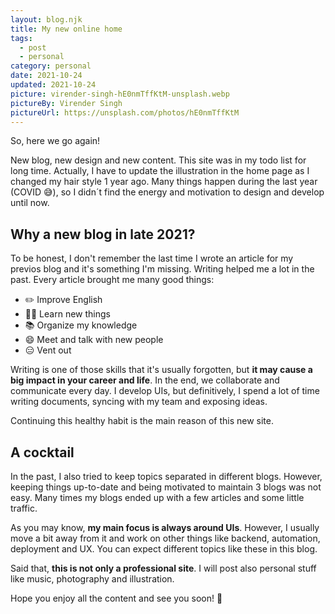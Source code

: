 ```yaml
---
layout: blog.njk
title: My new online home
tags:
  - post
  - personal
category: personal
date: 2021-10-24
updated: 2021-10-24
picture: virender-singh-hE0nmTffKtM-unsplash.webp
pictureBy: Virender Singh
pictureUrl: https://unsplash.com/photos/hE0nmTffKtM
---
```


So, here we go again!

New blog, new design and new content. This site was in my todo list for long time. Actually, I have to update the illustration in the home page as I changed my hair style 1 year ago. Many things happen during the last year (COVID 😅), so I didn´t find the energy and motivation to design and develop until now.

## Why a new blog in late 2021?

To be honest, I don't remember the last time I wrote an article for my previos blog and it's something I'm missing. Writing helped me a lot in the past. Every article brought me many good things:

- ✏️ Improve English
- 🧑‍🚀 Learn new things
- 📚 Organize my knowledge
- 😄 Meet and talk with new people
- 😑 Vent out

Writing is one of those skills that it's usually forgotten, but **it may cause a big impact in your career and life**. In the end, we collaborate and communicate every day. I develop UIs, but definitively, I spend a lot of time writing documents, syncing with my team and exposing ideas.

Continuing this healthy habit is the main reason of this new site.

## A cocktail

In the past, I also tried to keep topics separated in different blogs. However, keeping things up-to-date and being motivated to maintain 3 blogs was not easy. Many times my blogs ended up with a few articles and some little traffic.

As you may know, **my main focus is always around UIs**. However, I usually move a bit away from it and work on other things like backend, automation, deployment and UX. You can expect different topics like these in this blog.

Said that, **this is not only a professional site**. I will post also personal stuff like music, photography and illustration.

Hope you enjoy all the content and see you soon! 👋
